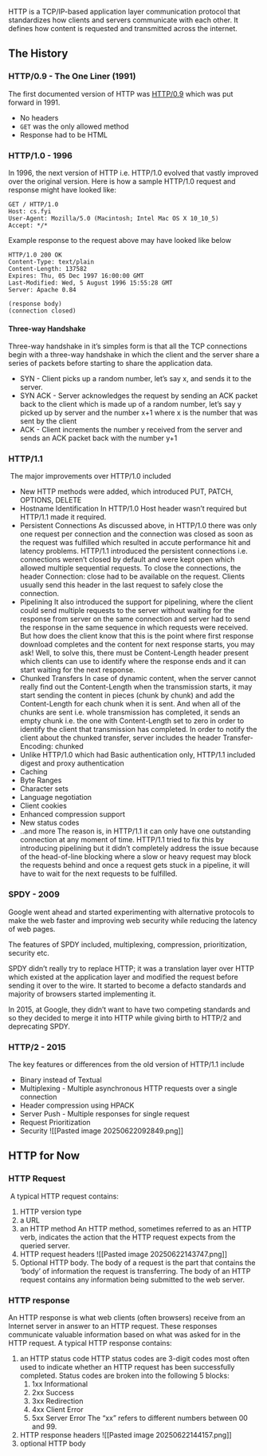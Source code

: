 HTTP is a TCP/IP-based application layer communication protocol that standardizes how clients and servers communicate with each other. It defines how content is requested and transmitted across the internet.
## The History
### HTTP/0.9 - The One Liner (1991)
The first documented version of HTTP was [HTTP/0.9](https://www.w3.org/Protocols/HTTP/AsImplemented.html) which was put forward in 1991.
- No headers
- `GET` was the only allowed method
- Response had to be HTML
### HTTP/1.0 - 1996
In 1996, the next version of HTTP i.e. HTTP/1.0 evolved that vastly improved over the original version.
Here is how a sample HTTP/1.0 request and response might have looked like:

```
GET / HTTP/1.0
Host: cs.fyi
User-Agent: Mozilla/5.0 (Macintosh; Intel Mac OS X 10_10_5)
Accept: */*
```
Example response to the request above may have looked like below

```
HTTP/1.0 200 OK 
Content-Type: text/plain
Content-Length: 137582
Expires: Thu, 05 Dec 1997 16:00:00 GMT
Last-Modified: Wed, 5 August 1996 15:55:28 GMT
Server: Apache 0.84

(response body)
(connection closed)
```

#### Three-way Handshake

Three-way handshake in it’s simples form is that all the TCP connections begin with a three-way handshake in which the client and the server share a series of packets before starting to share the application data.

- SYN - Client picks up a random number, let’s say x, and sends it to the server.
- SYN ACK - Server acknowledges the request by sending an ACK packet back to the client which is made up of a random number, let’s say y picked up by server and the number x+1 where x is the number that was sent by the client
- ACK - Client increments the number y received from the server and sends an ACK packet back with the number y+1
### HTTP/1.1
 The major improvements over HTTP/1.0 included
- New HTTP methods were added, which introduced PUT, PATCH, OPTIONS, DELETE
- Hostname Identification In HTTP/1.0 Host header wasn’t required but HTTP/1.1 made it required.
- Persistent Connections As discussed above, in HTTP/1.0 there was only one request per connection and the connection was closed as soon as the request was fulfilled which resulted in accute performance hit and latency problems. HTTP/1.1 introduced the persistent connections i.e. connections weren’t closed by default and were kept open which allowed multiple sequential requests. To close the connections, the header Connection: close had to be available on the request. Clients usually send this header in the last request to safely close the connection.
- Pipelining It also introduced the support for pipelining, where the client could send multiple requests to the server without waiting for the response from server on the same connection and server had to send the response in the same sequence in which requests were received. But how does the client know that this is the point where first response download completes and the content for next response starts, you may ask! Well, to solve this, there must be Content-Length header present which clients can use to identify where the response ends and it can start waiting for the next response.
- Chunked Transfers In case of dynamic content, when the server cannot really find out the Content-Length when the transmission starts, it may start sending the content in pieces (chunk by chunk) and add the Content-Length for each chunk when it is sent. And when all of the chunks are sent i.e. whole transmission has completed, it sends an empty chunk i.e. the one with Content-Length set to zero in order to identify the client that transmission has completed. In order to notify the client about the chunked transfer, server includes the header Transfer-Encoding: chunked
- Unlike HTTP/1.0 which had Basic authentication only, HTTP/1.1 included digest and proxy authentication
- Caching
- Byte Ranges
- Character sets
- Language negotiation
- Client cookies
- Enhanced compression support
- New status codes
- ..and more
The reason is, in HTTP/1.1 it can only have one outstanding connection at any moment of time. HTTP/1.1 tried to fix this by introducing pipelining but it didn’t completely address the issue because of the head-of-line blocking where a slow or heavy request may block the requests behind and once a request gets stuck in a pipeline, it will have to wait for the next requests to be fulfilled.
### SPDY - 2009
Google went ahead and started experimenting with alternative protocols to make the web faster and improving web security while reducing the latency of web pages.

The features of SPDY included, multiplexing, compression, prioritization, security etc.

SPDY didn’t really try to replace HTTP; it was a translation layer over HTTP which existed at the application layer and modified the request before sending it over to the wire. It started to become a defacto standards and majority of browsers started implementing it.

In 2015, at Google, they didn’t want to have two competing standards and so they decided to merge it into HTTP while giving birth to HTTP/2 and deprecating SPDY.
### HTTP/2 - 2015
The key features or differences from the old version of HTTP/1.1 include
- Binary instead of Textual
- Multiplexing - Multiple asynchronous HTTP requests over a single connection
- Header compression using HPACK
- Server Push - Multiple responses for single request
- Request Prioritization
- Security
![[Pasted image 20250622092849.png]]

## HTTP for Now
### HTTP Request
 A typical HTTP request contains:
1. HTTP version type
2. a URL
3. an HTTP method
	An HTTP method, sometimes referred to as an HTTP verb, indicates the action that the HTTP request expects from the queried server.
4. HTTP request headers
	![[Pasted image 20250622143747.png]]
5. Optional HTTP body.
	The body of a request is the part that contains the ‘body’ of information the request is transferring. The body of an HTTP request contains any information being submitted to the web server.
### HTTP response

An HTTP response is what web clients (often browsers) receive from an Internet server in answer to an HTTP request. These responses communicate valuable information based on what was asked for in the HTTP request.
A typical HTTP response contains:
1. an HTTP status code
	HTTP status codes are 3-digit codes most often used to indicate whether an HTTP request has been successfully completed. Status codes are broken into the following 5 blocks:
	1. 1xx Informational
	2. 2xx Success
	3. 3xx Redirection
	4. 4xx Client Error
	5. 5xx Server Error
	The “xx” refers to different numbers between 00 and 99.
2. HTTP response headers
	![[Pasted image 20250622144157.png]]
3. optional HTTP body